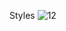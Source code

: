 Styles 
![12](https://github.com/mustafaobaidd/ejsStyle-/assets/145908857/b84756e5-67bb-42f4-a272-9b172f65590d)

